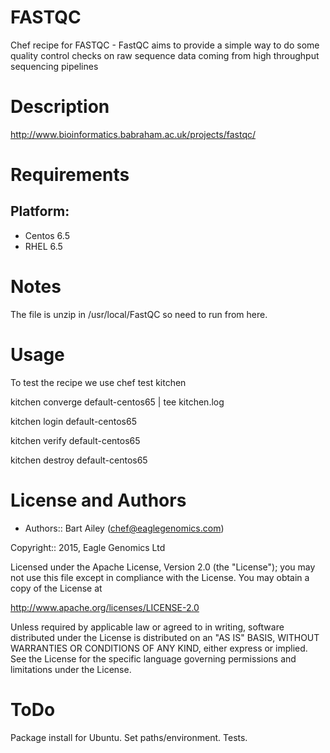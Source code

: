 # FASTQC
Chef recipe for FASTQC - FastQC aims to provide a simple way to do some quality control checks on raw sequence data coming from high throughput sequencing pipelines

Description
===========

http://www.bioinformatics.babraham.ac.uk/projects/fastqc/

Requirements
============

## Platform:

* Centos 6.5
* RHEL 6.5


Notes
=====
The file is unzip in /usr/local/FastQC so need to run from here. 

Usage
=====

To test the recipe we use chef test kitchen

kitchen converge default-centos65 | tee kitchen.log

kitchen login default-centos65

kitchen verify default-centos65

kitchen destroy default-centos65
    
License and Authors
===================

* Authors:: Bart Ailey (<chef@eaglegenomics.com>)
    
Copyright:: 2015, Eagle Genomics Ltd
    
Licensed under the Apache License, Version 2.0 (the "License");
you may not use this file except in compliance with the License.
You may obtain a copy of the License at

http://www.apache.org/licenses/LICENSE-2.0

Unless required by applicable law or agreed to in writing, software
distributed under the License is distributed on an "AS IS" BASIS,
WITHOUT WARRANTIES OR CONDITIONS OF ANY KIND, either express or implied.
See the License for the specific language governing permissions and
limitations under the License.
    
ToDo
====

Package install for Ubuntu.
Set paths/environment.
Tests.
